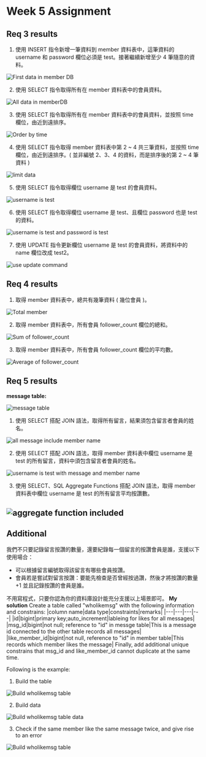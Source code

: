 # Week 5 Assignment
## Req 3 results
1. 使用 INSERT 指令新增一筆資料到 member 資料表中，這筆資料的 username 和 password 欄位必須是 test。接著繼續新增至少 4 筆隨意的資料。

![First data in member DB](/week-5/img/1.png)

2. 使用 SELECT 指令取得所有在 member 資料表中的會員資料。

![All data in memberDB](/week-5/img/2.png)

3. 使用 SELECT 指令取得所有在 member 資料表中的會員資料，並按照 time 欄位，由近到遠排序。

![Order by time](/week-5/img/3.png)

4. 使用 SELECT 指令取得 member 資料表中第 2 ~ 4 共三筆資料，並按照 time 欄位，由近到遠排序。( 並非編號 2、3、4 的資料，而是排序後的第 2 ~ 4 筆資料 )

![limit data](/week-5/img/4.png)

5. 使用 SELECT 指令取得欄位 username 是 test 的會員資料。

![username is test](/week-5/img/5.png)

6. 使用 SELECT 指令取得欄位 username 是 test、且欄位 password 也是 test 的資料。

![username is test and password is test](/week-5/img/6.png)

7. 使用 UPDATE 指令更新欄位 username 是 test 的會員資料，將資料中的 name 欄位改成 test2。

![use update command](/week-5/img/7.png)

## Req 4 results
1. 取得 member 資料表中，總共有幾筆資料 ( 幾位會員 )。

![Total member](/week-5/img/4-1.png)

2. 取得 member 資料表中，所有會員 follower_count 欄位的總和。

![Sum of follower_count](/week-5/img/4-2.png)

3. 取得 member 資料表中，所有會員 follower_count 欄位的平均數。

![Average of follower_count](/week-5/img/4-3.png)

## Req 5 results
**message table:**

![message table](/week-5/img/5-0.png)

1. 使用 SELECT 搭配 JOIN 語法，取得所有留言，結果須包含留言者會員的姓名。

![all message include member name](/week-5/img/5-1.png)

2. 使用 SELECT 搭配 JOIN 語法，取得 member 資料表中欄位 username 是 test 的所有留言，資料中須包含留言者會員的姓名。

![username is test with message and member name](/week-5/img/5-2.png)

3. 使用 SELECT、SQL Aggregate Functions 搭配 JOIN 語法，取得 member 資料表中欄位 username 是 test 的所有留言平均按讚數。

![aggregate function included](/week-5/img/5-3.png)
---
## Additional
我們不只要記錄留言按讚的數量，還要紀錄每一個留言的按讚會員是誰，支援以下使用場合：

- 可以根據留言編號取得該留言有哪些會員按讚。
- 會員若是嘗試對留言按讚：要能先檢查是否曾經按過讚，然後才將按讚的數量 +1 並且記錄按讚的會員是誰。

不用寫程式，只要你認為你的資料庫設計能充分支援以上場景即可。
**My solution**
Create a table called "wholikemsg" with the following information and constrains:
|column name|data type|constraints|remarks|
|---|---|---|---|
|id|bigint|primary key;auto_increment|lableing for likes for all messages|
|msg_id|bigint|not null; reference to "id" in messge table|This is a message id connected to the other table records all messages| 
|like_member_id|bigint|not null, reference to "id" in member table|This records which member likes the message|
Finally, add additional unique constrains that msg_id and like_member_id cannot duplicate at the same time.

Following is the example:
1. Build the table

![Build wholikemsg table](/week-5/img/6-1.png)

2. Build data

![Build wholikemsg table data](/week-5/img/6-2.png)

3. Check if the same member like the same message twice, and give rise to an error

![Build wholikemsg table](/week-5/img/6-3.png)
